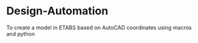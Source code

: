 # Design-Automation
To create a model in ETABS based on AutoCAD coordinates using macros and python 
